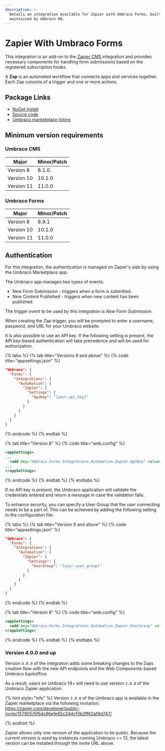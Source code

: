 ```yaml
---
description: >-
  Details an integration available for Zapier with Umbraco Forms, built and
  maintained by Umbraco HQ.
---
```


# Zapier With Umbraco Forms

This integration is an add-on to the [Zapier CMS](zapier.md) integration and provides necessary components for handling form submissions based on the registered subscription hooks.

A **Zap** is an automated workflow that connects apps and services together. Each Zap consists of a trigger and one or more actions.

## Package Links

* [NuGet install](https://www.nuget.org/packages/Umbraco.Forms.Integrations.Automation.Zapier)
* [Source code](https://github.com/umbraco/Umbraco.Forms.Integrations/tree/main/src/Umbraco.Forms.Integrations.Automation.Zapier)
* [Umbraco marketplace listing](https://marketplace.umbraco.com/package/umbraco.forms.integrations.automation.zapier)

## Minimum version requirements

### Umbraco CMS

| Major      | Minor/Patch |
| ---------- | ----------- |
| Version 8  | 8.1.0       |
| Version 10 | 10.1.0      |
| Version 11 | 11.0.0      |

### Umbraco Forms

| Major      | Minor/Patch |
| ---------- | ----------- |
| Version 8  | 8.9.1       |
| Version 10 | 10.1.0      |
| Version 11 | 11.0.0      |

## Authentication

For this integration, the authentication is managed on Zapier's side by using the Umbraco Marketplace app.

The Umbraco app manages two types of events:

* New Form Submission - triggers when a form is submitted.
* New Content Published - triggers when new content has been published.

The trigger event to be used by this integration is _New Form Submission_.

When creating the Zap trigger, you will be prompted to enter a username, password, and URL for your Umbraco website.

It is also possible to use an API key. If the following setting is present, the API key-based authentication will take precedence and will be used for authorization.

{% tabs %}
{% tab title="Versions 9 and above" %}
{% code title="appsettings.json" %}
```json
"Umbraco": {
  "Forms": {
    "Integrations": {
      "Automation": {
        "Zapier": {
          "Settings": {
            "ApiKey": "[your_api_key]"
          }
        }
      }
    }
  }
}
```
{% endcode %}
{% endtab %}

{% tab title="Version 8" %}
{% code title="web.config" %}
```xml
<appSettings>
...
  <add key="Umbraco.Forms.Integrations.Automation.Zapier.ApiKey" value="[your_api_key]" />
...
</appSettings>
```
{% endcode %}
{% endtab %}
{% endtabs %}

If no API key is present, the Umbraco application will validate the credentials entered and return a message in case the validation fails.

To enhance security, you can specify a User Group that the user connecting needs to be a part of. This can be achieved by adding the following setting to the configuration file:

{% tabs %}
{% tab title="Version 9 and above" %}
{% code title="appsettings.json" %}
```json
"Umbraco": {
  "Forms": {
    "Integrations": {
      "Automation": {
        "Zapier": {
          "Settings": {
            "UserGroup": "[your_user_group]"
          }
        }
      }
    }
  }
}
```
{% endcode %}
{% endtab %}

{% tab title="Version 8" %}
{% code title="web.config" %}
```xml
<appSettings>
  <add key="Umbraco.Forms.Integrations.Automation.Zapier.UserGroup" value="[your_user_group]" />
</appSettings>
```
{% endcode %}
{% endtab %}
{% endtabs %}

### Version 4.0.0 and up

Version `4.0.0` of the integration adds some breaking changes to the Zaps creation flow with the new API endpoints and the Web Components-based Umbraco backoffice.

As a result, users on Umbraco 14+ will need to use version `3.0.0` of the Umbraco Zapier application.

{% hint style="info" %}
Version `3.0.0` of the Umbraco app is available in the Zapier marketplace via the following invitation: https://zapier.com/developer/public-invite/157905/5f6dc86efe92c244cf0b2ff62af9d747/

{% endhint %}

Zapier allows only one version of the application to be public. Because the current version is used by instances running Umbraco  <= 13, the latest version can be installed through the invite URL above.
